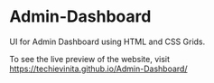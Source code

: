 # Admin-Dashboard
UI for Admin Dashboard using HTML and CSS Grids.

To see the live preview of the website, visit https://techievinita.github.io/Admin-Dashboard/